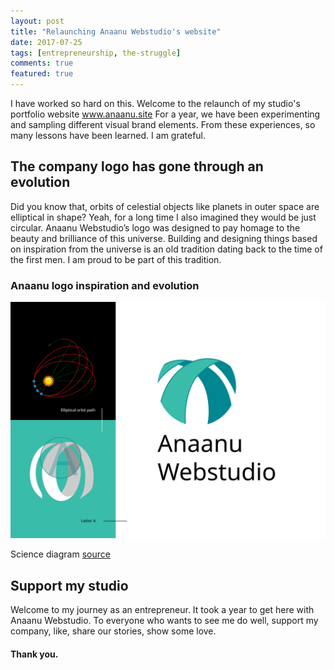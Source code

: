 ```yaml
---
layout: post
title: "Relaunching Anaanu Webstudio's website"
date: 2017-07-25
tags: [entrepreneurship, the-struggle]
comments: true
featured: true
---
```


I have worked so hard on this. Welcome to the relaunch of my studio's portfolio website www.anaanu.site
For a year, we have been experimenting and sampling different visual brand elements. From these experiences, so many lessons have been learned. I am grateful.

The company logo has gone through an evolution
----------------
Did you know that, orbits of celestial objects like planets in outer space are
elliptical in shape? Yeah, for a long time I also imagined they would be just circular. Anaanu Webstudio’s logo was designed to pay homage to the beauty and brilliance of this universe. Building and designing things based on inspiration from the universe is an old tradition dating back to the time of the first men. I am proud to be part of this tradition.

### Anaanu logo inspiration and evolution
![Anaanu brand image](/images/portfolio/anaanu/anaanu-brand800x600.svg "Anaanu brand image")

Science diagram [source](https://writescience.files.wordpress.com/2015/02/perihelionprecession.png)

Support my studio
----------------
Welcome to my journey as an entrepreneur. It took a year to get here with Anaanu Webstudio. To everyone who wants to see me do well, support my company, like, share our stories, show some love.

#### Thank you.







